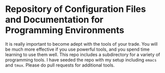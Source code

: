 # Repository of Configuration Files and Documentation for Programming Environments

It is really important to become adept with the tools of your trade.
You will be much more effective if you use powerful tools, and you spend time learning to use them well.
This repo includes a subdirectory for a variety of programming tools.
I have seeded the repo with my setup including `emacs` and `tmux`.
Please do pull requests for additional tools.
